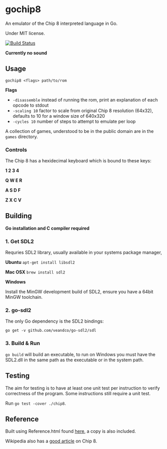 # gochip8

An emulator of the Chip 8 interpreted language in Go.

Under MIT license.

[![Build Status](https://travis-ci.org/pmcatominey/gochip8.svg?branch=master)](https://travis-ci.org/pmcatominey/gochip8)

**Currently no sound**

## Usage

```gochip8 <flags> path/to/rom```

**Flags**

- ```-disassemble``` instead of running the rom, print an explanation of each opcode to stdout
- ```-scaling 10``` factor to scale from original Chip 8 resolution (64x32), defaults to 10 for a window size of 640x320
- ```-cycles 10``` number of steps to attempt to emulate per loop

A collection of games, understood to be in the public domain are in the ```games``` directory.

### Controls

The Chip 8 has a hexidecimal keyboard which is bound to these keys:

**1 2 3 4**

**Q W E R**

**A S D F**

**Z X C V**

## Building

**Go installation and C compiler required**

### 1. Get SDL2

Requries SDL2 library, usually available in your systems package manager,
	
**Ubuntu**
```apt-get install libsdl2```

**Mac OSX**
```brew install sdl2```

**Windows**

Install the MinGW development build of SDL2, ensure you have a 64bit MinGW toolchain.

### 2. go-sdl2

The only Go dependency is the SDL2 bindings:

```go get -v github.com/veandco/go-sdl2/sdl```

### 3. Build & Run

```go build``` will build an executable, to run on Windows you must have the SDL2.dll in the same path as the executable or in the system path.

## Testing

The aim for testing is to have at least one unit test per instruction to verify correctness
of the program. Some instructions still require a unit test.

Run ```go test -cover ./chip8```.

## Reference

Built using Reference.html found [here](http://devernay.free.fr/hacks/chip8/C8TECH10.HTM),
a copy is also included.

Wikipedia also has a [good article](http://en.wikipedia.org/wiki/CHIP-8) on Chip 8.